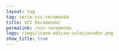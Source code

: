 ```yaml
---
layout: tag
tag: serie-vcc-recomenda
title: VCC Recomenda!
permalink: /vcc-recomenda
logo: /imgs/icone-edicao-colecionador.png
show_title: true
---
```

